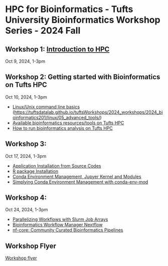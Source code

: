 # HPC for Bioinformatics - Tufts University Bioinformatics Workshop Series - 2024 Fall



## Workshop 1: [Introduction to HPC](https://tuftsdatalab.github.io/tuftsWorkshops/2024_workshops/2024_bioinformatics101/) 
Oct 9, 2024, 1-3pm




## Workshop 2: Getting started with Bioinformatics on Tufts HPC
Oct 10, 2024, 1-3pm

- [Linux/Unix command line basics](https://tuftsdatalab.github.io/tuftsWorkshops/2024_workshops/2024_bioinformatics201/linux/00_overview/)
(https://tuftsdatalab.github.io/tuftsWorkshops/2024_workshops/2024_bioinformatics201/linux/05_advanced_tools/)
- [Available bioinformatics resources/tools on Tufts HPC](https://tuftsdatalab.github.io/tuftsWorkshops/2024_workshops/2024_bioinformatics201/02_tufts_bioinformatics_resources/)
- [How to run bioinformatics analysis on Tufts HPC](https://tuftsdatalab.github.io/tuftsWorkshops/2024_workshops/2024_bioinformatics201/03_run_bioinformatics_on_HPC/)



## Workshop 3:
Oct 17, 2024, 1-3pm

- [Application Installation from Source Codes](https://tuftsdatalab.github.io/tuftsWorkshops/2024_workshops/2024_bioinformatics301/01_source/)
- [R package Installation](https://tuftsdatalab.github.io/tuftsWorkshops/2024_workshops/2024_bioinformatics301/00_introduction/02_R.md)
- [Conda Environment Management, Jupyer Kernel and Modules](https://tuftsdatalab.github.io/tuftsWorkshops/2024_workshops/2024_bioinformatics301/03_conda/)
- [Simplying Conda Environment Management with conda-env-mod](https://tuftsdatalab.github.io/tuftsWorkshops/2024_workshops/2024_bioinformatics301/04_conda-env-mod/)



## Workshop 4:
Oct 24, 2024, 1-3pm

- [Parallelizing Workflows with Slurm Job Arrays](https://tuftsdatalab.github.io/tuftsWorkshops/2024_workshops/2024_bioinformatics401/01_array_jobs/)
- [Bioinformatics Workflow Manager Nextflow](https://tuftsdatalab.github.io/tuftsWorkshops/2024_workshops/2024_bioinformatics401/02_nextflow/)
- [nf-core: Community Curated Bioinformatics Pipelines](https://tuftsdatalab.github.io/tuftsWorkshops/2024_workshops/2024_bioinformatics401/03_nfcore/)



## Workshop Flyer

[Workshop flyer](image/workshop_flyer.pdf)
